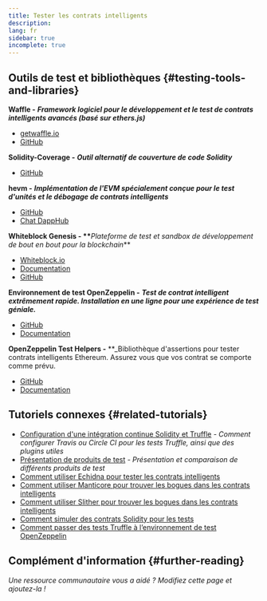 ```yaml
---
title: Tester les contrats intelligents
description:
lang: fr
sidebar: true
incomplete: true
---
```


## Outils de test et bibliothèques {#testing-tools-and-libraries}

**Waffle -** **_Framework logiciel pour le développement et le test de contrats intelligents avancés (basé sur ethers.js)_**

- [getwaffle.io](https://getwaffle.io/)
- [GitHub](https://github.com/EthWorks/Waffle)

**Solidity-Coverage -** **_Outil alternatif de couverture de code Solidity_**

- [GitHub](https://github.com/sc-forks/solidity-coverage)

**hevm -** **_Implémentation de l'EVM spécialement conçue pour le test d'unités et le débogage de contrats intelligents_**

- [GitHub](https://github.com/dapphub/dapptools/tree/master/src/hevm)
- [Chat DappHub](https://dapphub.chat/)

**Whiteblock Genesis - \*\***_Plateforme de test et sandbox de développement de bout en bout pour la blockchain_\*\*

- [Whiteblock.io](https://whiteblock.io)
- [Documentation](https://docs.whiteblock.io)
- [GitHub](https://github.com/whiteblock/genesis)

**Environnement de test OpenZeppelin -** **_Test de contrat intelligent extrêmement rapide. Installation en une ligne pour une expérience de test géniale._**

- [GitHub](https://github.com/OpenZeppelin/openzeppelin-test-environment)
- [Documentation](https://docs.openzeppelin.com/test-environment/)

**OpenZeppelin Test Helpers -** \*\*\_Bibliothèque d'assertions pour tester contrats intelligents Ethereum. Assurez vous que vos contrat se comporte comme prévu.</p>

- [GitHub](https://github.com/OpenZeppelin/openzeppelin-test-helpers)
- [Documentation](https://docs.openzeppelin.com/test-helpers)

## Tutoriels connexes {#related-tutorials}

- [Configuration d'une intégration continue Solidity et Truffle](/developers/tutorials/solidity-and-truffle-continuous-integration-setup/) _- Comment configurer Travis ou Circle CI pour les tests Truffle, ainsi que des plugins utiles_
- [Présentation de produits de test](/developers/tutorials/guide-to-smart-contract-security-tools/) _- Présentation et comparaison de différents produits de test_
- [Comment utiliser Echidna pour tester les contrats intelligents](/developers/tutorials/how-to-use-echidna-to-test-smart-contracts/)
- [Comment utiliser Manticore pour trouver les bogues dans les contrats intelligents](/developers/tutorials/how-to-use-manticor-to-find-smart-contract-bugs/)
- [Comment utiliser Slither pour trouver les bogues dans les contrats intelligents](/developers/tutorials/how-to-use-slither-to-find-smart-contract-bugs/)
- [Comment simuler des contrats Solidity pour les tests](/developers/tutorials/how-to-mock-solidity-contracts-for-testing/)
- [Comment passer des tests Truffle à l’environnement de test OpenZeppelin](https://docs.openzeppelin.com/test-environment/0.1/migrating-from-truffle)

## Complément d'information {#further-reading}

_Une ressource communautaire vous a aidé ? Modifiez cette page et ajoutez-la !_
